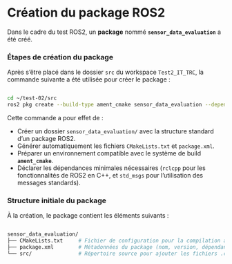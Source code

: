 # Création du package ROS2

Dans le cadre du test ROS2, un **package** nommé **`sensor_data_evaluation`** a été créé.

### Étapes de création du package

Après s’être placé dans le dossier `src` du workspace `Test2_IT_TRC`, la commande suivante a été utilisée pour créer le package :

```bash

cd ~/test-02/src
ros2 pkg create --build-type ament_cmake sensor_data_evaluation --dependencies rclcpp std_msgs
```

Cette commande a pour effet de :

- Créer un dossier `sensor_data_evaluation/` avec la structure standard d’un package ROS2.
- Générer automatiquement les fichiers `CMakeLists.txt` et `package.xml`.
- Préparer un environnement compatible avec le système de build **`ament_cmake`**.
- Déclarer les dépendances minimales nécessaires (`rclcpp` pour les fonctionnalités de ROS2 en C++, et `std_msgs` pour l’utilisation des messages standards).

### Structure initiale du package

À la création, le package contient les éléments suivants :

```bash

sensor_data_evaluation/
├── CMakeLists.txt     # Fichier de configuration pour la compilation avec CMake
├── package.xml        # Métadonnées du package (nom, version, dépendances…)
└── src/               # Répertoire source pour ajouter les fichiers .cpp ou .py

```